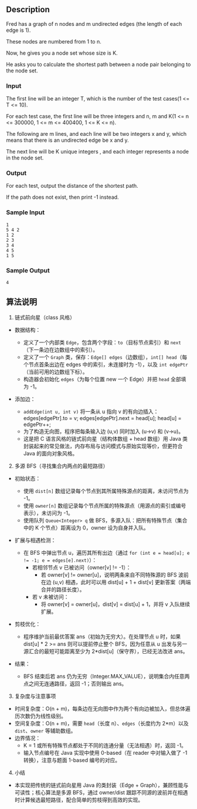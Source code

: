 ## Description

Fred has a graph of n nodes and m undirected edges (the length of each edge is 1).

These nodes are numbered from 1 to n.

Now, he gives you a node set whose size is K.

He asks you to calculate the shortest path between a node pair belonging to the node set.

### Input

The first line will be an integer T, which is the number of the test cases(1 <= T <= 10).

For each test case, the first line will be three integers and n, m and K(1 <= n <= 300000, 1 <= m <= 400400, 1 <= K <= n).

The following are m lines, and each line will be two integers x and y, which means that there is an undirected edge be x and y.

The next line will be K unique integers , and each integer represents a node in the node set.

### Output

For each test, output the distance of the shortest path.

If the path does not exist, then print -1 instead.

### Sample Input

``` log
1
5 4 2
1 2 
2 3 
3 4
4 5
1 5
```

### Sample Output

``` log
4
```

## 算法说明

1) 链式前向星（class 风格）

- 数据结构：
  - 定义了一个内部类 `Edge`，包含两个字段：`to`（目标节点索引）和 `next`（下一条边在边数组中的索引）。
  - 定义了一个 `Graph` 类，保存：`Edge[] edges`（边数组），`int[] head`（每个节点首条出边在 edges 中的索引，未连接时为 -1），以及 `int edgePtr`（当前可用的边数组下标）。
  - 构造器会初始化 `edges`（为每个位置 new 一个 Edge）并把 `head` 全部填为 -1。

- 添加边：
  - `addEdge(int u, int v)` 将一条从 u 指向 v 的有向边插入：
    edges[edgePtr].to = v;
    edges[edgePtr].next = head[u];
    head[u] = edgePtr++;
  - 为了构造无向图，程序把每条输入边 (u,v) 同时加入 (u->v) 和 (v->u)。
  - 这是把 C 语言风格的链式前向星（结构体数组 + head 数组）用 Java 类封装起来的常见做法，内存布局与访问模式与原始实现等价，但更符合 Java 的面向对象风格。

2) 多源 BFS（寻找集合内两点的最短路径）

- 初始状态：
  - 使用 `dist[n]` 数组记录每个节点到其所属特殊源点的距离，未访问节点为 -1。
  - 使用 `owner[n]` 数组记录每个节点所属的特殊源点（用源点的索引或编号表示），未访问为 -1。
  - 使用队列 `Queue<Integer> q` 做 BFS，多源入队：把所有特殊节点（集合中的 K 个节点）距离设为 0，owner 设为自身并入队。

- 扩展与相遇检测：
  - 在 BFS 中弹出节点 u，遍历其所有出边（通过 `for (int e = head[u]; e != -1; e = edges[e].next)`）：
    - 若相邻节点 v 已被访问（owner[v] != -1）：
      - 若 owner[v] != owner[u]，说明两条来自不同特殊源的 BFS 波前在边 (u,v) 相遇，此时可以用 dist[u] + 1 + dist[v] 更新答案（两端合并的路径长度）。
    - 若 v 未被访问：
      - 将 owner[v] = owner[u]，dist[v] = dist[u] + 1，并将 v 入队继续扩展。

- 剪枝优化：
  - 程序维护当前最优答案 ans（初始为无穷大）。在处理节点 u 时，如果 dist[u] * 2 >= ans 则可以提前停止整个 BFS，因为任意从 u 出发与另一源汇合的最短可能距离至少为 2*dist[u]（保守界），已经无法改进 ans。

- 结果：
  - BFS 结束后若 ans 仍为无穷（Integer.MAX_VALUE），说明集合内任意两点之间无连通路径，返回 -1；否则输出 ans。

3) 复杂度与注意事项

- 时间复杂度：O(n + m)，每条边在无向图中作为两个有向边被加入，但总体遍历次数仍为线性级别。
- 空间复杂度：O(n + m)，需要 `head`（长度 n）、`edges`（长度约为 2*m）以及 `dist`、`owner` 等辅助数组。
- 边界情况：
  - K = 1 或所有特殊节点都处于不同的连通分量（无法相遇）时，返回 -1。
  - 输入节点编号在 Java 实现中使用 0-based（在 reader 中对输入做了 -1 转换），注意与题面 1-based 编号的对应。

4) 小结

- 本实现把传统的链式前向星用 Java 的类封装（Edge + Graph），兼顾性能与可读性；核心算法是多源 BFS，通过 owner/dist 跟踪不同源的波前并在相遇时计算候选最短路径，配合简单的剪枝得到高效的实现。
